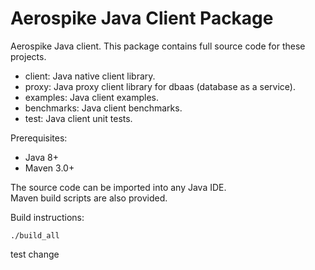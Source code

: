 Aerospike Java Client Package
=============================

Aerospike Java client.  This package contains full source code for these projects.

* client:      Java native client library.
* proxy:       Java proxy client library for dbaas (database as a service).
* examples:    Java client examples.
* benchmarks:  Java client benchmarks.
* test:        Java client unit tests.

Prerequisites:

* Java 8+
* Maven 3.0+

The source code can be imported into any Java IDE.  
Maven build scripts are also provided.

Build instructions:

    ./build_all

test change
